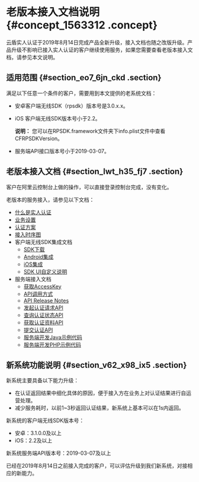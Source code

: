# 老版本接入文档说明 {#concept_1563312 .concept}

云盾实人认证于2019年8月14日完成产品全新升级，接入文档也随之改版升级。产品升级不影响已接入实人认证的客户继续使用服务，如果您需要查看老版本接入文档，请参见本文说明。

## 适用范围 {#section_eo7_6jn_ckd .section}

满足以下任意一个条件的客户，需要用到本文提供的老系统文档：

-   安卓客户端无线SDK（rpsdk）版本号是3.0.x.x。
-   iOS 客户端无线SDK版本号小于2.2。

    **说明：** 您可以在RPSDK.framework文件夹下info.plist文件中查看CFRPSDKVersion。

-   服务端API接口版本号小于2019-03-07。

## 老版本接入文档 {#section_lwt_h35_fj7 .section}

客户在阿里云控制台上做的操作，可以直接登录控制台完成，没有变化。

老版本的服务接入，请参见以下文档：

-   [什么是实人认证](../../../../cn.zh-CN/产品简介/旧文档（隐藏）/什么是实人认证.md#)
-   [业务设置](../../../../cn.zh-CN/快速入门/旧文档（隐藏）/业务设置.md#)
-   [认证方案](https://help.aliyun.com/document_detail/61362.html)
-   [接入时序图](https://help.aliyun.com/document_detail/58644.html)
-   客户端无线SDK集成文档
    -   [SDK下载](https://help.aliyun.com/document_detail/59341.html)
    -   [Android集成](https://help.aliyun.com/document_detail/57930.html)
    -   [iOS集成](https://help.aliyun.com/document_detail/57932.html)
    -   [SDK UI自定义说明](https://help.aliyun.com/document_detail/125222.html)
-   服务端接入文档
    -   [获取AccessKey](https://help.aliyun.com/document_detail/63821.html)
    -   [API调用方式](https://help.aliyun.com/document_detail/60687.html)
    -   [API Release Notes](https://help.aliyun.com/document_detail/65922.html)
    -   [发起认证请求API](https://help.aliyun.com/document_detail/57050.html)
    -   [查询认证状态API](https://help.aliyun.com/document_detail/57049.html)
    -   [获取认证资料API](https://help.aliyun.com/document_detail/57641.html)
    -   [提交认证API](https://help.aliyun.com/document_detail/95115.html)
    -   [服务端开发Java示例代码](https://help.aliyun.com/document_detail/64074.html)
    -   [服务端开发PHP示例代码](https://help.aliyun.com/document_detail/64081.html)

## 新系统功能说明 {#section_v62_x98_ix5 .section}

新系统主要具备以下能力升级：

-   在认证返回结果中细化具体的原因，便于接入方在业务上对认证结果进行自运营处理。
-   减少服务耗时，以前1~3秒返回认证结果，新系统上基本可以在1s内返回。

新系统的客户端无线SDK版本号：

-   安卓：3.1.0.0及以上
-   iOS：2.2及以上

新系统服务端API版本号：2019-03-07及以上

已经在2019年8月14日之前接入完成的客户，可以评估升级到我们新系统，对接相应的新能力。


